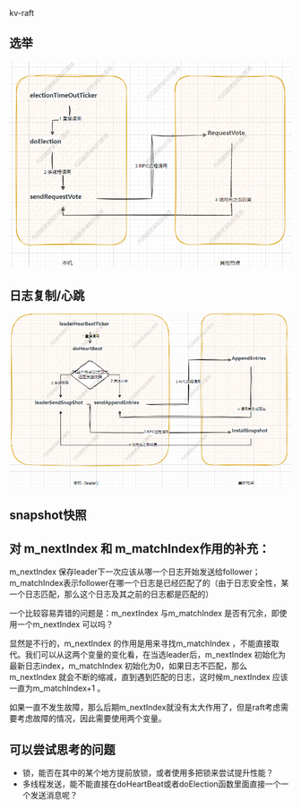 kv-raft

## 选举
![img.png](img.png)

## 日志复制/心跳
![img_1.png](img_1.png)

## snapshot快照


## 对 m_nextIndex 和 m_matchIndex作用的补充：

m_nextIndex 保存leader下一次应该从哪一个日志开始发送给follower；m_matchIndex表示follower在哪一个日志是已经匹配了的（由于日志安全性，某一个日志匹配，那么这个日志及其之前的日志都是匹配的）

一个比较容易弄错的问题是：m_nextIndex 与m_matchIndex 是否有冗余，即使用一个m_nextIndex 可以吗？

显然是不行的，m_nextIndex 的作用是用来寻找m_matchIndex ，不能直接取代。我们可以从这两个变量的变化看，在当选leader后，m_nextIndex 初始化为最新日志index，m_matchIndex 初始化为0，如果日志不匹配，那么m_nextIndex 就会不断的缩减，直到遇到匹配的日志，这时候m_nextIndex 应该一直为m_matchIndex+1 。

如果一直不发生故障，那么后期m_nextIndex就没有太大作用了，但是raft考虑需要考虑故障的情况，因此需要使用两个变量。

## 可以尝试思考的问题

- 锁，能否在其中的某个地方提前放锁，或者使用多把锁来尝试提升性能？ 
- 多线程发送，能不能直接在doHeartBeat或者doElection函数里面直接一个一个发送消息呢？